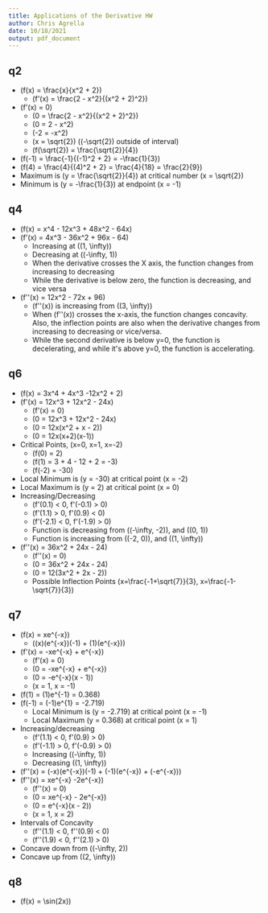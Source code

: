 ```yaml
---
title: Applications of the Derivative HW
author: Chris Agrella
date: 10/18/2021
output: pdf_document
---
```


## q2

- \(f(x) = \frac{x}{x^2 + 2}\)
  - \(f'(x) = \frac{2 - x^2}{(x^2 + 2)^2}\)
- \(f'(x) = 0\)
  - \(0 = \frac{2 - x^2}{(x^2 + 2)^2}\)
  - \(0 = 2 - x^2\)
  - \(-2 = -x^2\)
  - \(x = \sqrt{2}\) (\(-\sqrt{2}\) outside of interval)
  - \(f(\sqrt{2}) = \frac{\sqrt{2}}{4}\)
- \(f(-1) = \frac{-1}{(-1)^2 + 2} = -\frac{1}{3}\)
- \(f(4) = \frac{4}{(4)^2 + 2} = \frac{4}{18} = \frac{2}{9}\)
- Maximum is \(y = \frac{\sqrt{2}}{4}\) at critical number \(x = \sqrt{2}\)
- Minimum is \(y = -\frac{1}{3}\) at endpoint \(x = -1\)

## q4

- \(f(x) = x^4 - 12x^3 + 48x^2 - 64x\)
- \(f'(x) = 4x^3 - 36x^2 + 96x - 64\)
  - Increasing at \((1, \infty)\)
  - Decreasing at \((-\infty, 1)\)
  - When the derivative crosses the X axis, the function changes from increasing to decreasing
  - While the derivative is below zero, the function is decreasing, and vice versa
- \(f''(x) = 12x^2 - 72x + 96\)
  - \(f''(x)\) is increasing from \((3, \infty)\)
  - When \(f''(x)\) crosses the x-axis, the function changes concavity. Also, the inflection points are also when the derivative changes from increasing to decreasing or vice/versa.
  - While the second derivative is below y=0, the function is decelerating, and while it's above y=0, the function is accelerating.

## q6

- \(f(x) = 3x^4 + 4x^3 -12x^2 + 2\)
- \(f'(x) = 12x^3 + 12x^2 - 24x\)
  - \(f'(x) = 0\)
  - \(0 = 12x^3 + 12x^2 - 24x\)
  - \(0 = 12x(x^2 + x - 2)\)
  - \(0 = 12x(x+2)(x-1)\)
- Critical Points, \(x=0, x=1, x=-2\)
  - \(f(0) = 2\)
  - \(f(1) = 3 + 4 - 12 + 2 = -3\)
  - \(f(-2) = -30\)
- Local Minimum is \(y = -30\) at critical point \(x = -2\)
- Local Maximum is \(y = 2\) at critical point \(x = 0\)
- Increasing/Decreasing
  - \(f'(0.1) < 0, f'(-0.1) > 0\)
  - \(f'(1.1) > 0, f'(0.9) < 0\)
  - \(f'(-2.1) < 0, f'(-1.9) > 0\)
  - Function is decreasing from \((-\infty, -2)\), and \((0, 1)\)
  - Function is increasing from \((-2, 0)\), and \((1, \infty)\)
- \(f''(x) = 36x^2 + 24x - 24\)
  - \(f''(x) = 0\)
  - \(0 = 36x^2 + 24x - 24\)
  - \(0 = 12(3x^2 + 2x - 2)\)
  - Possible Inflection Points \(x=\frac{-1+\sqrt{7}}{3}, x=\frac{-1-\sqrt{7}}{3}\)

## q7

- \(f(x) = xe^{-x}\)
  - \((x)(e^{-x})(-1) + (1)(e^{-x})\)
- \(f'(x) = -xe^{-x} + e^{-x}\)
  - \(f'(x) = 0\)
  - \(0 = -xe^{-x} + e^{-x}\)
  - \(0 = -e^{-x}(x - 1)\)
  - \(x = 1, x = -1\)
- \(f(1) = (1)e^{-1} = 0.368\)
- \(f(-1) = (-1)e^{1} = -2.719\)
  - Local Minimum is \(y = -2.719\) at critical point \(x = -1\)
  - Local Maximum \(y = 0.368\) at critical point \(x = 1\)
- Increasing/decreasing
  - \(f'(1.1) < 0, f'(0.9) > 0\)
  - \(f'(-1.1) > 0, f'(-0.9) > 0\)
  - Increasing \((-\infty, 1)\)
  - Decreasing \((1, \infty)\)
- \(f''(x) = (-x)(e^{-x})(-1) + (-1)(e^{-x}) + (-e^{-x})\)
- \(f''(x) = xe^{-x} -2e^{-x}\)
  - \(f''(x) = 0\)
  - \(0 = xe^{-x} - 2e^{-x}\)
  - \(0 = e^{-x}(x - 2)\)
  - \(x = 1, x = 2\)
- Intervals of Concavity
  - \(f''(1.1) < 0, f''(0.9) < 0\)
  - \(f''(1.9) < 0, f''(2.1) > 0\)
- Concave down from \((-\infty, 2)\)
- Concave up from \((2, \infty)\)

## q8

- \(f(x) = \sin(2x)\)
